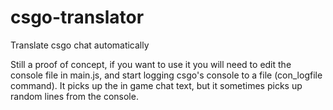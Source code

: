 # csgo-translator
Translate csgo chat automatically


Still a proof of concept, if you want to use it you will need to edit the console file in main.js, and start logging csgo's console to a file (con_logfile command). It picks up the in game chat text, but it sometimes picks up random lines from the console.
